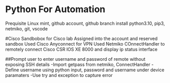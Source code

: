 # Python For Automation
Prequisite
Linux mint, github account, github branch
install  python3.10, pip3, netmiko, git, vscode

#Cisco Sandbobox for Cisco lab 
Assigned into the account and reserved sandbox
Used Cisco Anyconnect for VPN
Used Netmiko COnnectHandler to remotely connect Cisco CSR IOS XE 8000 and display ip status interface 

##Prompt user to enter username and password of remote without exposing SSH details
 -Import getpass from netmiko, ConnectHandler
 -Define username using python input, password and username under device paramaters
 -Use try and exception to capture error
